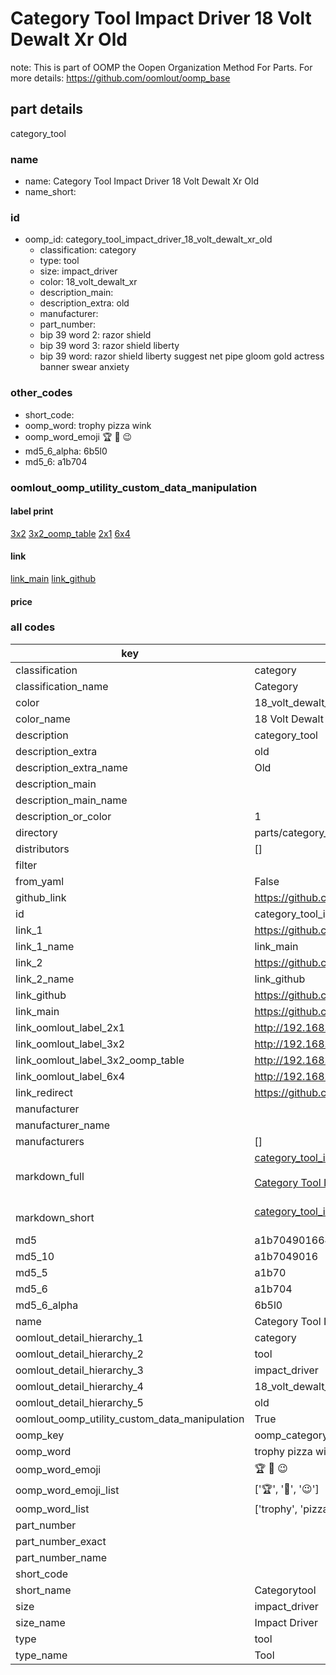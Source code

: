 # Category Tool Impact Driver 18 Volt Dewalt Xr Old  

note: This is part of OOMP the Oopen Organization Method For Parts. For more details: https://github.com/oomlout/oomp_base

##  part details
  



category_tool



### name
* name: Category Tool Impact Driver 18 Volt Dewalt Xr Old
* name_short: 
### id
* oomp_id: category_tool_impact_driver_18_volt_dewalt_xr_old
  * classification: category
  * type: tool
  * size: impact_driver
  * color: 18_volt_dewalt_xr
  * description_main: 
  * description_extra: old
  * manufacturer: 
  * part_number: 
  * bip 39 word 2: razor shield
  * bip 39 word 3: razor shield liberty
  * bip 39 word: razor shield liberty suggest net pipe gloom gold actress banner swear anxiety

### other_codes
* short_code: 
* oomp_word: trophy pizza wink
* oomp_word_emoji :trophy: :pizza: :wink:
* md5_6_alpha: 6b5l0
* md5_6: a1b704






### oomlout_oomp_utility_custom_data_manipulation
#### label print
[3x2](http://192.168.1.245:1112/?label=oomp%206b5l0)
[3x2_oomp_table](http://192.168.1.108:1112/?label=oomp%206b5l0)
[2x1](http://192.168.1.242:1112/?label=oomp%206b5l0)
[6x4](http://192.168.1.55:1112/?label=oomp%206b5l0)    

#### link

[link_main](https://github.com/oomlout/oomlout_oomp_version_1_messy/tree/main/parts/category_tool_impact_driver_18_volt_dewalt_xr_old) [link_github](https://github.com/oomlout/oomlout_oomp_version_1_messy/tree/main/parts/category_tool_impact_driver_18_volt_dewalt_xr_old)                             

#### price







### all codes 
| key | value |  
| --- | --- |  
| classification | category |  
| classification_name | Category |  
| color | 18_volt_dewalt_xr |  
| color_name | 18 Volt Dewalt Xr |  
| description | category_tool |  
| description_extra | old |  
| description_extra_name | Old |  
| description_main |  |  
| description_main_name |  |  
| description_or_color | 1  |  
| directory | parts/category_tool_impact_driver_18_volt_dewalt_xr_old |  
| distributors | [] |  
| filter |  |  
| from_yaml | False |  
| github_link | https://github.com/oomlout/oomlout_oomp_part_src/tree/main/parts/category_tool_impact_driver_18_volt_dewalt_xr_old |  
| id | category_tool_impact_driver_18_volt_dewalt_xr_old |  
| link_1 | https://github.com/oomlout/oomlout_oomp_version_1_messy/tree/main/parts/category_tool_impact_driver_18_volt_dewalt_xr_old |  
| link_1_name | link_main |  
| link_2 | https://github.com/oomlout/oomlout_oomp_version_1_messy/tree/main/parts/category_tool_impact_driver_18_volt_dewalt_xr_old |  
| link_2_name | link_github |  
| link_github | https://github.com/oomlout/oomlout_oomp_version_1_messy/tree/main/parts/category_tool_impact_driver_18_volt_dewalt_xr_old |  
| link_main | https://github.com/oomlout/oomlout_oomp_version_1_messy/tree/main/parts/category_tool_impact_driver_18_volt_dewalt_xr_old |  
| link_oomlout_label_2x1 | http://192.168.1.242:1112/?label=oomp%206b5l0 |  
| link_oomlout_label_3x2 | http://192.168.1.245:1112/?label=oomp%206b5l0 |  
| link_oomlout_label_3x2_oomp_table | http://192.168.1.108:1112/?label=oomp%206b5l0 |  
| link_oomlout_label_6x4 | http://192.168.1.55:1112/?label=oomp%206b5l0 |  
| link_redirect | https://github.com/oomlout/oomlout_oomp_version_1_messy/tree/main/parts/category_tool_impact_driver_18_volt_dewalt_xr_old |  
| manufacturer |  |  
| manufacturer_name |  |  
| manufacturers | [] |  
| markdown_full | [category_tool_impact_driver_18_volt_dewalt_xr_old](none)<br>[](none)<br>[Category Tool Impact Driver 18 Volt Dewalt Xr Old](none)<br><br> |  
| markdown_short | [category_tool_impact_driver_18_volt_dewalt_xr_old](none)<br><br> |  
| md5 | a1b7049016644c6e954a5d8f01f16d95 |  
| md5_10 | a1b7049016 |  
| md5_5 | a1b70 |  
| md5_6 | a1b704 |  
| md5_6_alpha | 6b5l0 |  
| name | Category Tool Impact Driver 18 Volt Dewalt Xr Old |  
| oomlout_detail_hierarchy_1 | category |  
| oomlout_detail_hierarchy_2 | tool |  
| oomlout_detail_hierarchy_3 | impact_driver |  
| oomlout_detail_hierarchy_4 | 18_volt_dewalt_xr |  
| oomlout_detail_hierarchy_5 | old |  
| oomlout_oomp_utility_custom_data_manipulation | True |  
| oomp_key | oomp_category_tool_impact_driver_18_volt_dewalt_xr_old |  
| oomp_word | trophy pizza wink |  
| oomp_word_emoji | :trophy: :pizza: :wink: |  
| oomp_word_emoji_list | [':trophy:', ':pizza:', ':wink:'] |  
| oomp_word_list | ['trophy', 'pizza', 'wink'] |  
| part_number |  |  
| part_number_exact |  |  
| part_number_name |  |  
| short_code |  |  
| short_name | Categorytool |  
| size | impact_driver |  
| size_name | Impact Driver |  
| type | tool |  
| type_name | Tool |  
